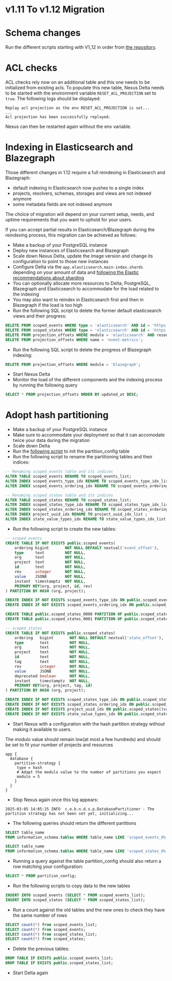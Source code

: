 # v1.11 To v1.12 Migration

# Schema changes
Run the different scripts starting with V1_12 in order from [the repository](https://github.com/senscience/nexus-delta/tree/$git.branch$/delta/sourcing-psql/src/main/resources/scripts/postgres/init/common).

# ACL checks

ACL checks rely now on an additional table and this one needs to be initialized from existing acls.
To populate this new table, Nexus Delta needs to be started with the environment variable `RESET_ACL_PROJECTION` set to `true`.
The following logs should be displayed:
```
Replay acl projection as the env RESET_ACL_PROJECTION is set...
...
Acl projection has been successfully replayed.
```

Nexus can then be restarted again without the env variable.

# Indexing in Elasticsearch and Blazegraph

Those different changes in 1.12 require a full reindexing in Elasticsearch and Blazegraph:

* default indexing in Elasticsearch now pushes to a single index
* projects, resolvers, schemas, storages and views are not indexed anymore
* some metadata fields are not indexed anymore

The choice of migration will depend on your current setup, needs, and uptime requirements that you want to uphold for
your users.

If you can accept partial results in Elasticsearch/Blazegraph during the reindexing process, this migration can be achieved as follows:

* Make a backup of your PostgreSQL instance
* Deploy new instances of Elasticsearch and Blazegraph
* Scale down Nexus Delta, update the image version and change its configuration to point to those new instances
* Configure Delta via the `app.elasticsearch.main-index.shards` depending on your amount of data 
and [following the Elastic recommendations about sharding](https://www.elastic.co/docs/deploy-manage/production-guidance/optimize-performance/size-shards)
* You can optionally allocate more resources to Delta, PostgreSQL, Blazegraph and Elasticsearch to accommodate for the load related to the indexing
* You may also want to reindex in Elasticsearch first and then in Blazegraph if the load is too high
* Run the following SQL script to delete the former default elasticsearch views and their progress:

```sql
DELETE FROM scoped_events WHERE type = 'elasticsearch' AND id = 'https://bluebrain.github.io/nexus/vocabulary/defaultElasticSearchIndex';
DELETE FROM scoped_states WHERE type = 'elasticsearch' AND id = 'https://bluebrain.github.io/nexus/vocabulary/defaultElasticSearchIndex';
DELETE FROM projection_offsets WHERE module = 'elasticsearch' AND resource_id = 'https://bluebrain.github.io/nexus/vocabulary/defaultElasticSearchIndex';
DELETE FROM projection_offsets WHERE name = 'event-metrics';
```
* Run the following SQL script to delete the progress of Blazegraph indexing:

```sql
DELETE FROM projection_offsets WHERE module = 'blazegraph';
```
* Start Nexus Delta 
* Monitor the load of the different components and the indexing process by running the following query

```sql
SELECT * FROM projection_offsets ORDER BY updated_at DESC;
```

# Adopt hash partitioning

* Make a backup of your PostgreSQL instance
* Make sure to accommodate your deployment so that it can accomodate twice your data during the migration
* Scale down Delta
* Run the [following script](https://github.com/senscience/nexus-delta/blob/$git.branch$/delta/sourcing-psql/src/main/resources/scripts/postgres/init/common/V1_12_M02_001__partition_config.ddl) to init the partition_config table
* Run the following script to rename the partitioning tables and their indices:

```sql
-- Renaming scoped_events table and its indices
ALTER TABLE scoped_events RENAME TO scoped_events_list;
ALTER INDEX scoped_events_type_idx RENAME TO scoped_events_type_idx_list ;
ALTER INDEX scoped_events_ordering_idx RENAME TO scoped_events_ordering_idx_list ;

-- Renaming scoped_states table and its indices
ALTER TABLE scoped_states RENAME TO scoped_states_list;
ALTER INDEX scoped_states_type_idx RENAME TO scoped_states_type_idx_list ;
ALTER INDEX scoped_states_ordering_idx RENAME TO scoped_states_ordering_idx_list ;
ALTER INDEX project_uuid_idx RENAME TO project_uuid_idx_list ;
ALTER INDEX state_value_types_idx RENAME TO state_value_types_idx_list ;
```
* Run the following script to create the new tables:

```sql
-- scoped_events
CREATE TABLE IF NOT EXISTS public.scoped_events(
    ordering bigint       NOT NULL DEFAULT nextval('event_offset'),
    type     text         NOT NULL,
    org      text         NOT NULL,
    project  text         NOT NULL,
    id       text         NOT NULL,
    rev      integer      NOT NULL,
    value    JSONB        NOT NULL,
    instant  timestamptz  NOT NULL,
    PRIMARY KEY(org, project, id, rev)
) PARTITION BY HASH (org, project);

CREATE INDEX IF NOT EXISTS scoped_events_type_idx ON public.scoped_events(type);
CREATE INDEX IF NOT EXISTS scoped_events_ordering_idx ON public.scoped_events (ordering);

CREATE TABLE public.scoped_states_0000 PARTITION OF public.scoped_states FOR VALUES WITH (MODULUS 2, REMAINDER 0);
CREATE TABLE public.scoped_states_0001 PARTITION OF public.scoped_states FOR VALUES WITH (MODULUS 2, REMAINDER 1);

-- scoped_states
CREATE TABLE IF NOT EXISTS public.scoped_states(
    ordering   bigint       NOT NULL DEFAULT nextval('state_offset'),
    type       text         NOT NULL,
    org        text         NOT NULL,
    project    text         NOT NULL,
    id         text         NOT NULL,
    tag        text         NOT NULL,
    rev        integer      NOT NULL,
    value      JSONB        NOT NULL,
    deprecated boolean      NOT NULL,
    instant    timestamptz  NOT NULL,
    PRIMARY KEY(org, project, tag, id)
) PARTITION BY HASH (org, project);

CREATE INDEX IF NOT EXISTS scoped_states_type_idx ON public.scoped_states(type);
CREATE INDEX IF NOT EXISTS scoped_states_ordering_idx ON public.scoped_states (ordering);
CREATE INDEX IF NOT EXISTS project_uuid_idx ON public.scoped_states((value->>'uuid')) WHERE type = 'project';
CREATE INDEX IF NOT EXISTS state_value_types_idx ON public.scoped_states USING GIN ((value->'types'));
```
* Start Nexus with a configuration with the hash partition strategy without making it available to users.

The modulo value should remain low(at most a few hundreds) and should be set to fit your number of projects and resources

```hocon
app {
  database {
    partition-strategy {
     type = hash
     # Adapt the modulo value to the number of partitions you expect
     modulo = 5
    }
  }
}  
```
* Stop Nexus again once this log appears:

```
2025-03-05 14:05:25 INFO  c.e.b.n.d.s.p.DatabasePartitioner - The partition strategy has not been set yet, initializing...
```
* The following queries should return the different partitions

```sql
SELECT table_name 
FROM information_schema.tables WHERE table_name LIKE 'scoped_events_0%';
```

```sql
SELECT table_name 
FROM information_schema.tables WHERE table_name LIKE 'scoped_states_0%';
```
* Running a query against the table partition_config should also return a row matching your configuration:

```sql
SELECT * FROM partition_config;
```
* Run the following scripts to copy data to the new tables

```sql
INSERT INTO scoped_events (SELECT * FROM scoped_events_list);
INSERT INTO scoped_states (SELECT * FROM scoped_states_list);
```
* Run a count against the old tables and the new ones to check they have the same number of rows

```sql
SELECT count(*) from scoped_events_list;
SELECT count(*) from scoped_events;
SELECT count(*) from scoped_states_list;
SELECT count(*) from scoped_states;
```
* Delete the previous tables:

```sql
DROP TABLE IF EXISTS public.scoped_events_list;
DROP TABLE IF EXISTS public.scoped_states_list;
```
* Start Delta again